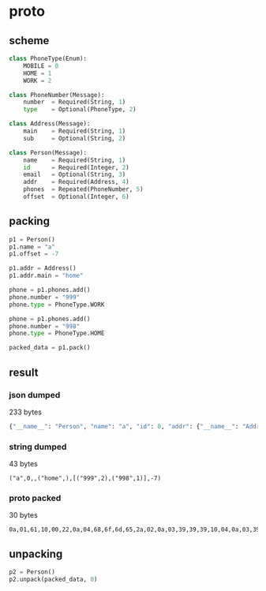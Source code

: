 # proto

## scheme

```python
class PhoneType(Enum):
	MOBILE = 0
	HOME = 1
	WORK = 2

class PhoneNumber(Message):
	number 	= Required(String, 1)
	type 	= Optional(PhoneType, 2)

class Address(Message):
	main 	= Required(String, 1)
	sub 	= Optional(String, 2)

class Person(Message):
	name    = Required(String, 1)
	id      = Required(Integer, 2)
	email   = Optional(String, 3)
	addr    = Required(Address, 4)
	phones  = Repeated(PhoneNumber, 5)
	offset  = Optional(Integer, 6)
```

## packing

```python
p1 = Person()
p1.name = "a"
p1.offset = -7

p1.addr = Address()
p1.addr.main = "home"

phone = p1.phones.add()
phone.number = "999"
phone.type = PhoneType.WORK

phone = p1.phones.add()
phone.number = "998"
phone.type = PhoneType.HOME

packed_data = p1.pack()
```

## result

### json dumped

233 bytes

```python
{"__name__": "Person", "name": "a", "id": 0, "addr": {"__name__": "Address", "main": "home"}, "phones": [{"__name__": "PhoneNumber", "number": "999", "type": 2}, {"__name__": "PhoneNumber", "number": "998", "type": 1}], "offset": -7}
```

### string dumped

43 bytes

```
("a",0,,("home",),[("999",2),("998",1)],-7)
```

### proto packed

30 bytes

```
0a,01,61,10,00,22,0a,04,68,6f,6d,65,2a,02,0a,03,39,39,39,10,04,0a,03,39,39,38,10,02,30,0d
```

## unpacking

```python
p2 = Person()
p2.unpack(packed_data, 0)
```